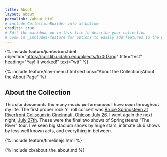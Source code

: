 ```yaml
---
title: About
layout: about
permalink: /about.html
# include CollectionBuilder info at bottom
credits: true
# Edit the markdown on in this file to describe your collection
# Look in _includes/feature for options to easily add features to the page
---
```


{% include feature/jumbotron.html objectid="https://cdil.lib.uidaho.edu/objects/tix007.jpg" title="test" heading="Yay! It worked!" text="wtf" %}

{% include feature/nav-menu.html sections="About the Collection;About the About Page" %}

## About the Collection

This site documents the many music performances I have seen throughout my life. The first proper rock ’n’ roll concert was [Bruce Springsteen at Riverfront Coliseum in Cincinnati, Ohio on July 26](https://jawalsh.github.io/rock-show/item.html?id=tix019). I went again the next night, [July 27th](https://jawalsh.github.io/rock-show/item.html?id=tix045). These were the final two shows of Springsteens “The River” tour. I've seen big stadium shows by huge stars, intimate club shows by less well known acts, and everything in between. 

{% include feature/timelinejs.html %}

<!-- IMPORTANT!!! DELETE this comment and the include below when you are finished editing this page for your collection. The include below introduces about page features. They will show up on your collection's about page until you delete it.  -->
{% include cb/about_the_about.md %} 
